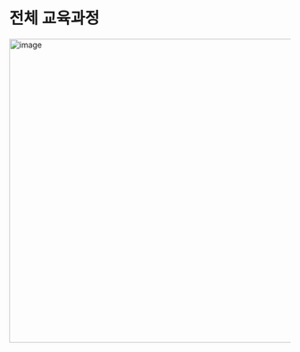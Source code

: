 <h1> 전체 교육과정 </h1>
<img width="544" alt="image" src="https://user-images.githubusercontent.com/64065318/169929659-bd0c4467-40fb-4195-8963-3b30aa2954a7.png">